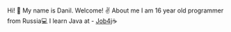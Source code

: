  Hi! 👋 My name is Danil. Welcome! ✌️
  About me
  I am 16 year old programmer from Russia💻
  I learn Java at - [Job4j](https://job4j.ru/)☕
